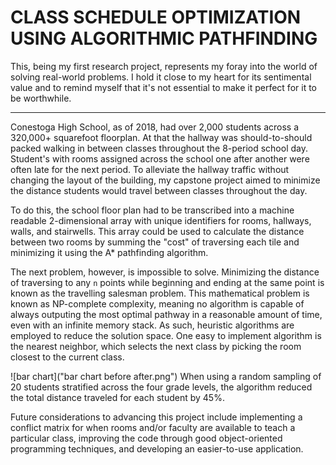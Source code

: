 
# CLASS SCHEDULE OPTIMIZATION USING ALGORITHMIC PATHFINDING
 This, being my first research project, represents my foray into the world of solving real-world problems.
  I hold it close to my heart for its sentimental value and to remind myself that it's not essential
  to make it perfect for it to be worthwhile.

---

Conestoga High School, as of 2018, had over 2,000 students across a 320,000+ squarefoot floorplan. At that 
the hallway was should-to-should packed walking in between classes throughout the 8-period school day. Student's
with rooms assigned across the school one after another were often late for the next period. To alleviate
the hallway traffic without changing the layout of the building, my capstone project aimed to minimize the 
distance students would travel between classes throughout the day.

To do this, the school floor plan had to be transcribed into a machine readable 2-dimensional array with 
unique identifiers for rooms, hallways, walls, and stairwells. This array could be used to calculate the
distance between two rooms by summing the "cost" of traversing each tile and minimizing it using the A*
pathfinding algorithm.

The next problem, however, is impossible to solve. Minimizing the distance of traversing to any `n` points
while beginning and ending at the same point is known as the travelling salesman problem. This mathematical
 problem is known as NP-complete complexity, meaning no algorithm is capable of always outputing the
 most optimal pathway in a reasonable amount of time, even with an infinite memory stack. As such, heuristic 
 algorithms are employed to reduce the solution space. One easy to implement algorithm is the nearest neighbor,
 which selects the next class by picking the room closest to the current class.
 
 ![bar chart]("bar chart before after.png")
 When using a random sampling of 20 students stratified across the four grade levels, the algorithm reduced 
 the total distance traveled for each student by 45%.
 
 Future considerations to advancing this project include implementing a conflict matrix for when rooms 
 and/or faculty are available to teach a particular class, improving the code through good object-oriented
 programming techniques, and developing an easier-to-use application.
